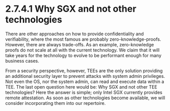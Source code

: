 # 2.7.4.1 Why SGX and not other technologies

There are other approaches on how to provide confidentiality and verifiability, where the most famous are probably zero-knowledge-proofs. However, there are always trade-offs. As an example, zero-knowledge proofs do not scale at all with the current technology. We claim that it will take years for the technology to evolve to be performant enough for many business cases.

From a security perspective, however, TEEs are the only solution providing an additional security layer to prevent attacks with system admin privileges. Not even the OS, nor the system admin, can read and execute data within a TEE. The last open question here would be: Why SGX and not other TEE technologies? Here the answer is simple; only Intel SGX currently provides remote attestation. As soon as other technologies become available, we will consider incorporating them into our repertoire.
